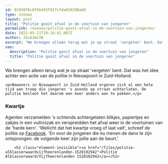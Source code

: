 ```yaml
---
id: 01958f0c8fb6493f917cfda026298a68
type: nieuws
layout: post
title: "Politie gooit afval in de voortuin van jongeren"
permalink: /nieuws/politie-gooit-afval-in-de-voortuin-van-jongeren/
date: 2022-05-11T19:16:41.067Z
author: 7biA1WiYB
excerpt: "We brengen alleen terug wat je op straat 'vergeten' bent. Dat was het idee achter een actie van de politie in Nieuwpoort in Zuid-Holland.   "
seo:
  description: "Politie gooit afval in de voortuin van jongeren"
  title: "Politie gooit afval in de voortuin van jongeren"
---
```

We brengen alleen terug wat je op straat 'vergeten' bent. Dat was het idee achter een actie van de politie in Nieuwpoort in Zuid-Holland.   

    <p>Bewoners in Nieuwpoort in Zuid-Holland ergeren zich al een hele tijd aan troep die jongeren 's avonds op straat achterlaten. De politie besloot het daarom een keer anders aan te pakken.</p>
<h3>Kwartje</h3>
<p>Agenten verzamelden 's ochtends achtergelaten blikjes, papiertjes en zakjes in een vuilniszak en verspreidden het afval weer in de voortuinen van de 'harde kern'. 'Wellicht dat het kwartje vroeg of laat valt', schreef de politie op <a href="https://www.facebook.com/PolitieAlblasserwaardVijfheerenlanden/posts/1033426276809517" target="_blank">Facebook</a>. 'En voor de jongeren die nu menen de dans te zijn ontsprongen: de volgende keer zijn jullie aan de beurt.' <div class="media media-element-container media-default"><div id="file-533587" class="file file-document file-text-oembed">

        <h2 class="element-invisible"><a href="/files/politie-alblasserwaardvijfheerenlanden-1528102942">Politie Alblasserwaard/Vijfheerenlanden 1528102942</a></h2>
    
  
  <div class="content">
    
  </div>

  
</div>
</div>  
